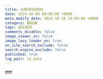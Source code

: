 ```yaml
---
title: 日期测试0900
date: 2024-10-09 00:00:00 +0000
meta_modify_date: 2024-10-10 10:00:00 +0000
category: 猫档案
tags: 延长校区
comments_disable: false
image_viewer_on: false
image_lazy_loader_on: true
on_site_search_exclude: false
search_engine_exclude: false
published: true
lng_pair: id_date
---
```

fffff